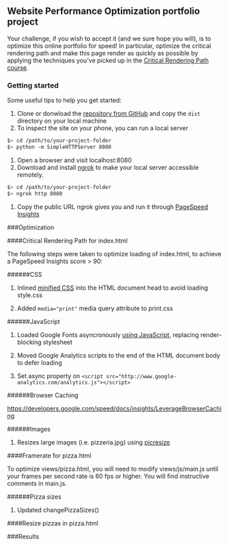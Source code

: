 ## Website Performance Optimization portfolio project

Your challenge, if you wish to accept it (and we sure hope you will), is to optimize this online portfolio for speed! In particular, optimize the critical rendering path and make this page render as quickly as possible by applying the techniques you've picked up in the [Critical Rendering Path course](https://www.udacity.com/course/ud884).

### Getting started

Some useful tips to help you get started:

1. Clone or donwload the [repository from GitHub](https://github.com/robertozanchi/website-optimization) and copy the ```dist``` directory on your local machine
1. To inspect the site on your phone, you can run a local server

  ```bash
  $> cd /path/to/your-project-folder
  $> python -m SimpleHTTPServer 8080
  ```

1. Open a browser and visit localhost:8080
1. Download and install [ngrok](https://ngrok.com/) to make your local server accessible remotely.

  ``` bash
  $> cd /path/to/your-project-folder
  $> ngrok http 8080
  ```

1. Copy the public URL ngrok gives you and run it through [PageSpeed Insights](https://developers.google.com/speed/pagespeed/insights/)

###Optimization

####Critical Rendering Path for index.html

The following steps were taken to optimize loading of index.html, to achieve a PageSpeed Insights score > 90:

######CSS

1. Inlined [minified CSS](http://www.cleancss.com/css-minify/) into the HTML document head to avoid loading style.css 

1. Added ```media="print"``` media query attribute to print.css

######JavaScript

1. Loaded Google Fonts asyncronously [using JavaScript](https://www.lockedowndesign.com/load-google-fonts-asynchronously-for-page-speed/), replacing render-blocking stylesheet

1. Moved Google Analytics scripts to the end of the HTML document body to defer loading

1. Set async property on ```<script src="http://www.google-analytics.com/analytics.js"></script>```

######Browser Caching

https://developers.google.com/speed/docs/insights/LeverageBrowserCaching

######Images

1. Resizes large images (i.e. pizzeria.jpg) using [picresize](http://www.picresize.com/)

####Framerate for pizza.html

To optimize views/pizza.html, you will need to modify views/js/main.js until your frames per second rate is 60 fps or higher. You will find instructive comments in main.js. 

######Pizza sizes


1. Updated changePizzaSizes()

####Resize pizzas in pizza.html

###Results
